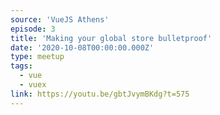 ```yaml
---
source: 'VueJS Athens'
episode: 3
title: 'Making your global store bulletproof'
date: '2020-10-08T00:00:00.000Z'
type: meetup
tags:
  - vue
  - vuex
link: https://youtu.be/gbtJvymBKdg?t=575
---
```


